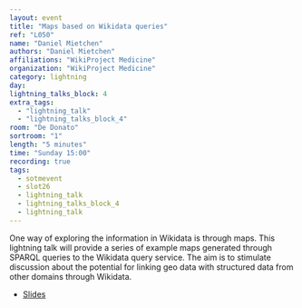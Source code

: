 ```yaml
---
layout: event
title: "Maps based on Wikidata queries"
ref: "L050"
name: "Daniel Mietchen"
authors: "Daniel Mietchen"
affiliations: "WikiProject Medicine"
organization: "WikiProject Medicine"
category: lightning
day: 
lightning_talks_block: 4
extra_tags:
  - "lightning_talk"
  - "lightning_talks_block_4"
room: "De Donato"
sortroom: "1"
length: "5 minutes"
time: "Sunday 15:00"
recording: true
tags:
  - sotmevent
  - slot26
  - lightning_talk
  - lightning_talks_block_4
  - lightning_talk
---
```

One way of exploring the information in Wikidata is through maps. This lightning talk will provide a series of example maps generated through SPARQL queries to the Wikidata query service. The aim is to stimulate discussion about the potential for linking geo data with structured data from other domains through Wikidata.

* [Slides](https://www.wikidata.org/wiki/Wikidata:WikiProject_Wikidata_for_research/State_of_the_Map_2018)
